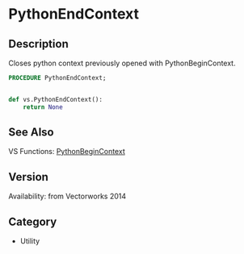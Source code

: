 # PythonEndContext

## Description
Closes python context previously opened with PythonBeginContext.

```pascal
PROCEDURE PythonEndContext;
```

```python

def vs.PythonEndContext():
    return None
```

## See Also
VS Functions:
[PythonBeginContext](PythonBeginContext.md)

## Version
Availability: from Vectorworks 2014
## Category
* Utility

